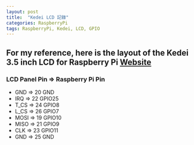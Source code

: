 ```yaml
---
layout: post
title:  "Kedei LCD 記錄"
categories: RaspberryPi
tags: RaspberryPi, Kedei, LCD, GPIO
---
```

## For my reference, here is the layout of the Kedei 3.5 inch LCD for Raspberry Pi [Website][kedei-site]

### LCD Panel Pin => Raspberry Pi Pin

* GND => 20 GND
* IRQ => 22 GPIO25
* T_CS => 24 GPIO8
* L_CS => 26 GPIO7
* MOSI => 19 GPIO10
* MISO => 21 GPIO9
* CLK => 23 GPIO11
* GND => 25 GND

[kedei-site]: http://www.kedei.net/
